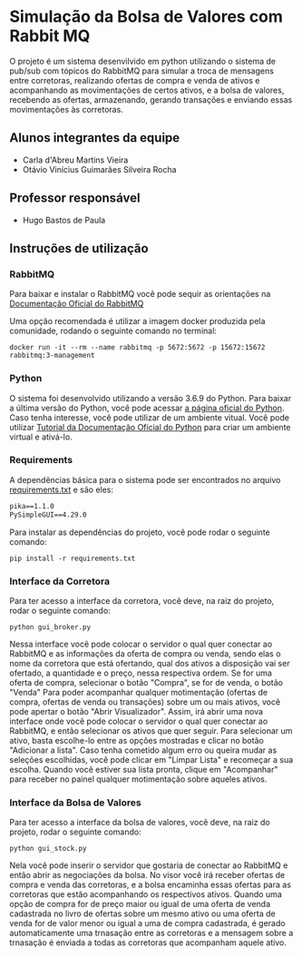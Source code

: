 # Simulação da Bolsa de Valores com Rabbit MQ

O projeto é um sistema desenvilvido em python utilizando o sistema de pub/sub com tópicos do  RabbitMQ para simular a troca de mensagens entre corretoras, realizando ofertas de compra e venda de ativos e acompanhando as movimentações de certos ativos, e a bolsa de valores, recebendo as ofertas, armazenando, gerando transações e enviando essas movimentações às corretoras.

## Alunos integrantes da equipe

* Carla d'Abreu Martins Vieira
* Otávio Vinícius Guimarães Silveira Rocha

## Professor responsável

* Hugo Bastos de Paula

## Instruções de utilização

### RabbitMQ

Para baixar e instalar o RabbitMQ você pode sequir as orientações na [Documentação Oficial do RabbitMQ](https://www.rabbitmq.com/download.html)

Uma opção recomendada é utilizar a imagem docker produzida pela comunidade, rodando o seguinte comando no terminal:

```shell
docker run -it --rm --name rabbitmq -p 5672:5672 -p 15672:15672 rabbitmq:3-management
```

### Python

O sistema foi desenvolvido utilizando a versão 3.6.9 do Python. Para baixar a última versão do Python, você pode acessar [a página oficial do Python](https://www.python.org/downloads/).
Caso tenha interesse, você pode utilizar de um ambiente vitual. Você pode utilizar [Tutorial da Documentação Oficial do Python](https://docs.python.org/3/tutorial/venv.html) para criar um ambiente virtual e ativá-lo.

### Requirements

A dependẽncias básica para o sistema pode ser encontrados no arquivo [requirements.txt](https://github.com/PUC-ES-LDAMD/bovespa-rabbitmq-carlavieira-oGuimaraes/blob/master/requirements.txt) e são eles: 

```txt
pika==1.1.0
PySimpleGUI==4.29.0
```

Para instalar as dependências do projeto, você pode rodar o seguinte comando:
```shell
pip install -r requirements.txt
```
### Interface da Corretora

Para ter acesso a interface da corretora, vocẽ deve, na raiz do projeto, rodar o seguinte comando:

```shell
python gui_broker.py
```
Nessa interface vocẽ pode colocar o servidor o qual quer conectar ao RabbitMQ e as informações da oferta de compra ou venda, sendo elas o nome da corretora que está ofertando, qual dos ativos a disposição vai ser ofertado, a quantidade e o preço, nessa respectiva ordem.
Se for uma oferta de compra, selecionar o botão "Compra", se for de venda, o botão "Venda"
Para poder acompanhar qualquer motimentação (ofertas de compra, ofertas de venda ou transações) sobre um ou mais ativos, você pode apertar o botão "Abrir Visualizador". 
Assim, irá abrir uma nova interface onde você pode colocar o servidor o qual quer conectar ao RabbitMQ, e então selecionar os ativos que quer seguir. Para selecionar um ativo, basta escolhe-lo entre as opções mostradas e clicar no botão "Adicionar a lista". Caso tenha cometido algum erro ou queira mudar as seleções escolhidas, você pode clicar em "Limpar Lista" e recomeçar a sua escolha. Quando você estiver sua lista pronta, clique em "Acompanhar" para receber no painel qualquer motimentação sobre aqueles ativos.

### Interface da Bolsa de Valores

Para ter acesso a interface da bolsa de valores, vocẽ deve, na raiz do projeto, rodar o seguinte comando:

```shell
python gui_stock.py
```
Nela você pode inserir o servidor que gostaria de conectar ao RabbitMQ e então abrir as negociações da bolsa. No visor você irá receber ofertas de compra e venda das corretoras, e a bolsa encaminha essas ofertas para as corretoras que estão acompanhando os respectivos ativos. Quando uma opção de compra for de preço maior ou igual de uma oferta de venda cadastrada no livro de ofertas sobre um mesmo ativo ou uma oferta de venda for de valor menor ou igual a uma de compra cadastrada, é gerado automaticamente uma trnasação entre as corretoras e a mensagem sobre a trnasação é enviada a todas as corretoras que acompanham aquele ativo.